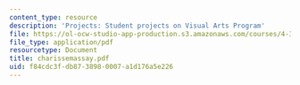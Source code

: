 ```yaml
---
content_type: resource
description: 'Projects: Student projects on Visual Arts Program'
file: https://ol-ocw-studio-app-production.s3.amazonaws.com/courses/4-341-introduction-to-photography-fall-2002/f84cdc3fdb8738980007a1d176a5e226_charissemassay.pdf
file_type: application/pdf
resourcetype: Document
title: charissemassay.pdf
uid: f84cdc3f-db87-3898-0007-a1d176a5e226
---
```

